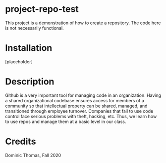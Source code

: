 # project-repo-test
This project is a demonstration of how to create a repository. The code here is not necessarily functional. 

# Installation
[placeholder]

# Description
Github is a very important tool for managing code in an organization. Having a shared organizational codebase ensures access for members of a community so that intellectual property can be shared, managed, and transitioned through employee turnover. Companies that fail to use code control face serious problems with theft, hacking, etc. Thus, we learn how to use repos and manage them at a basic level in our class.


# Credits
Dominic Thomas, Fall 2020
